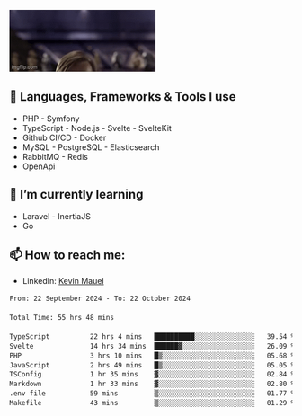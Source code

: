 ![Hello there!](banner.gif)

## 🤖 Languages, Frameworks & Tools I use
- PHP - Symfony
- TypeScript - Node.js - Svelte - SvelteKit
- Github CI/CD - Docker
- MySQL - PostgreSQL - Elasticsearch
- RabbitMQ - Redis
- OpenApi 

## 🌱 I’m currently learning
- Laravel - InertiaJS
- Go

## 📫 How to reach me:
- LinkedIn: [Kevin Mauel](https://www.linkedin.com/in/kevin-mauel/)

<!--START_SECTION:waka-->

```txt
From: 22 September 2024 - To: 22 October 2024

Total Time: 55 hrs 48 mins

TypeScript          22 hrs 4 mins   ██████████░░░░░░░░░░░░░░░   39.54 %
Svelte              14 hrs 34 mins  ██████▓░░░░░░░░░░░░░░░░░░   26.09 %
PHP                 3 hrs 10 mins   █▒░░░░░░░░░░░░░░░░░░░░░░░   05.68 %
JavaScript          2 hrs 49 mins   █▒░░░░░░░░░░░░░░░░░░░░░░░   05.05 %
TSConfig            1 hr 35 mins    ▓░░░░░░░░░░░░░░░░░░░░░░░░   02.84 %
Markdown            1 hr 33 mins    ▓░░░░░░░░░░░░░░░░░░░░░░░░   02.80 %
.env file           59 mins         ▒░░░░░░░░░░░░░░░░░░░░░░░░   01.77 %
Makefile            43 mins         ▒░░░░░░░░░░░░░░░░░░░░░░░░   01.29 %
```

<!--END_SECTION:waka-->
